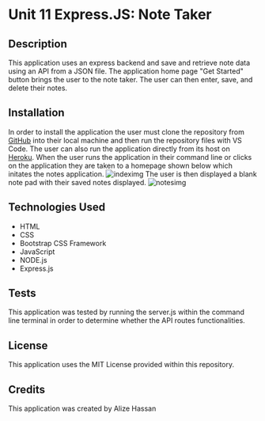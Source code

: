 # Unit 11 Express.JS: Note Taker

## Description
This application uses an express backend and save and retrieve note data using an API from a JSON file. The application home page "Get Started" button brings the user to the note taker. The user can then enter, save, and delete their notes.

## Installation
In order to install the application the user must clone the repository from [GitHub](https://github.com/alizehssn/glowing-bassoon) into their local machine and then run the repository files with VS Code. The user can also run the application directly from its host on [Heroku](https://arcane-springs-82114.herokuapp.com/).
When the user runs the application in their command line or clicks on the application they are taken to a homepage shown below which initates the notes application.
![indeximg](/Users/alizehassan/glowing-bassoon/index.png)
The user is then displayed a blank note pad with their saved notes displayed.
![notesimg](/Users/alizehassan/glowing-bassoon/notes.png)

## Technologies Used
* HTML
* CSS
* Bootstrap CSS Framework
* JavaScript
* NODE.js
* Express.js

## Tests
This application was tested by running the server.js within the command line terminal in order to determine whether the API routes functionalities. 

## License
This application uses the MIT License provided within this repository.

## Credits
This application was created by Alize Hassan